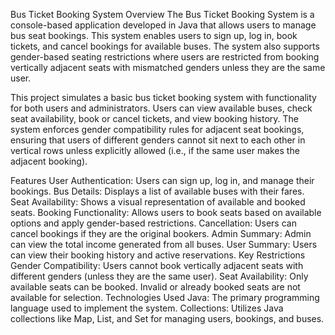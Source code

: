 Bus Ticket Booking System
Overview
The Bus Ticket Booking System is a console-based application developed in Java that allows users to manage bus seat bookings. This system enables users to sign up, log in, book tickets, and cancel bookings for available buses. The system also supports gender-based seating restrictions where users are restricted from booking vertically adjacent seats with mismatched genders unless they are the same user.

This project simulates a basic bus ticket booking system with functionality for both users and administrators. Users can view available buses, check seat availability, book or cancel tickets, and view booking history. The system enforces gender compatibility rules for adjacent seat bookings, ensuring that users of different genders cannot sit next to each other in vertical rows unless explicitly allowed (i.e., if the same user makes the adjacent booking).

Features
User Authentication: Users can sign up, log in, and manage their bookings.
Bus Details: Displays a list of available buses with their fares.
Seat Availability: Shows a visual representation of available and booked seats.
Booking Functionality: Allows users to book seats based on available options and apply gender-based restrictions.
Cancellation: Users can cancel bookings if they are the original bookers.
Admin Summary: Admin can view the total income generated from all buses.
User Summary: Users can view their booking history and active reservations.
Key Restrictions
Gender Compatibility: Users cannot book vertically adjacent seats with different genders (unless they are the same user).
Seat Availability: Only available seats can be booked. Invalid or already booked seats are not available for selection.
Technologies Used
Java: The primary programming language used to implement the system.
Collections: Utilizes Java collections like Map, List, and Set for managing users, bookings, and buses.

